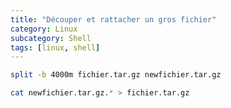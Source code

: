 ```yaml
---
title: "Découper et rattacher un gros fichier"
category: Linux
subcategory: Shell
tags: [linux, shell]
---
```


``` sh
split -b 4000m fichier.tar.gz newfichier.tar.gz
```

``` sh
cat newfichier.tar.gz.* > fichier.tar.gz
```
